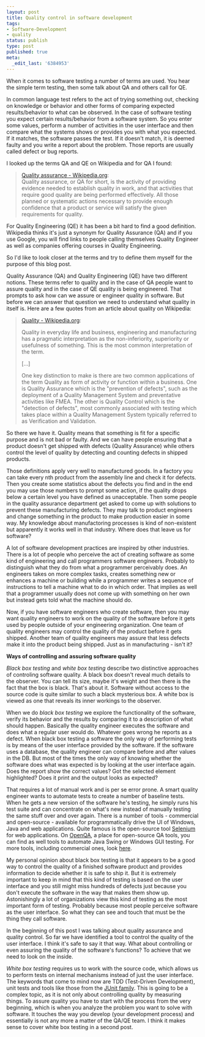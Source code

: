 ```yaml
---
layout: post
title: Quality control in software development
tags:
- Software-Development
- quality
status: publish
type: post
published: true
meta:
  _edit_last: '6384953'
---
```

<p>When it comes to software testing a number of terms are used. You hear the simple term testing, then some talk about QA and others call for QE. </p>

<p>In common language test refers to the act of trying something out, checking on knowledge or behavior and other forms of comparing expected results/behavior to what can be observed. In the case of software testing you expect certain results/behavior from a software system. So you enter some values, perform a number of activities in the user interface and then compare what the systems shows or provides you with what you expected. If it matches, the software passes the test. If it doesn't match, it is deemed faulty and you write a report about the problem. Those reports are usually called defect or bug reports.</p>

<p>I looked up the terms QA and QE on Wikipedia and for QA I found:</p>

<blockquote><a href="http://en.wikipedia.org/wiki/Quality_assurance">Quality assurance - Wikipedia.org</a>:<br>
Quality assurance, or QA for short, is the activity of providing evidence needed to establish quality in work, and that activities that require good quality are being performed effectively. All those planned or systematic actions necessary to provide enough confidence that a product or service will satisfy the given requirements for quality.
</blockquote>

<p>For Quality Engineering (QE) it has been a bit hard to find a good definition. Wikipedia thinks it's just a synonym for Quality Assurance (QA) and if you use Google, you will find links to people calling themselves Quality Engineer as well as companies offering courses in Quality Engineering.</p>

<p>So I'd like to look closer at the terms and try to define them myself for the purpose of this blog post.</p>

<p>Quality Assurance (QA) and Quality Engineering (QE) have two different notions. These terms refer to quality and in the case of QA people want to assure quality and in the case of QE quality is being engineered. That prompts to ask how can we assure or engineer quality in software. But before we can answer that question we need to understand what quality in itself is. Here are a few quotes from an article about quality on Wikipedia:</p>

<blockquote><a href="http://en.wikipedia.org/wiki/Quality">Quality - Wikipedia.org</a>:<br>
<p>Quality in everyday life and business, engineering and manufacturing has a pragmatic interpretation as the non-inferiority, superiority or usefulness of something. This is the most common interpretation of the term.</p>
<p>[...]</p>
<p>One key distinction to make is there are two common applications of the term Quality as form of activity or function within a business. One is Quality Assurance which is the "prevention of defects", such as the deployment of a Quality Management System and preventative activities like FMEA. The other is Quality Control which is the "detection of defects", most commonly associated with testing which takes place within a Quality Management System typically referred to as Verification and Validation.</p>
</blockquote>

<p>So there we have it. Quality means that something is fit for a specific purpose and is not bad or faulty. And we can have people ensuring that a product doesn't get shipped with defects (Quality Assurance) while others control the level of quality by detecting and counting defects in shipped products.</p>

<p>Those definitions apply very well to manufactured goods. In a factory you can take every nth product from the assembly line and check it for defects. Then you create some statistics about the defects you find and in the end you may use those numbers to prompt some action, if the quality drops below a certain level you have defined as unacceptable. Then some people in the quality assurance department get asked to come up with solutions to prevent these manufacturing defects. They may talk to product engineers and change something in the product to make production easier in some way. My knowledge about manufactoring processes is kind of non-existent but apparently it works well in that industry. Where does that leave us for software?</p>

<p>A lot of software development practices are inspired by other industries. There is a lot of people who perceive the act of creating software as some kind of engineering and call programmers software engineers. Probably to distinguish what they do from what a programmer perceivably does. An engineers takes on more complex tasks, creates something new or enhances a machine or building while a programmer writes a sequence of instructions to tell a machine what to do in which order. That implies as well that a programmer usually does not come up with something on her own but instead gets told what the machine should do.</p>

<p>Now, if you have software engineers who create software, then you may want quality engineers to work on the quality of the software before it gets used by people outside of your engineering organization. One team of quality engineers may control the quality of the product before it gets shipped. Another team of quality engineers may assure that less defects make it into the product being shipped. Just as in manufacturing - isn't it?</p>

<p><strong>Ways of controlling and assuring software quality</strong></p>

<p><em>Black box testing</em> and <em>white box testing</em> describe two distinctive approaches of controling software quality. A black box doesn't reveal much details to the observer. You can tell its size, maybe it's weight and then there is the fact that the box is black. That's about it. Software without access to the source code is quite similar to such a black mysterious box. A white box is viewed as one that reveals its inner workings to the observer.</p>

<p>When we do <em>black box testing</em> we explore the functionality of the software, verify its behavior and the results by comparing it to a description of what should happen. Basically the quality engineer executes the software and does what a regular user would do. Whatever goes wrong he reports as a defect. When black box testing a software the only way of performing tests is by means of the user interface provided by the software. If the software uses a database, the quality engineer can compare before and after values in the DB. But most of the times the only way of knowing whether the software does what was expected is by looking at the user interface again. Does the report show the correct values? Got the selected element highlighted? Does it print and the output looks as expected?</p>

<p>That requires a lot of manual work and is per se error prone. A smart quality engineer wants to automate tests to create a number of baseline tests. When he gets a new version of the software he's testing, he simply runs his test suite and can concentrate on what's new instead of manually testing the same stuff over and over again. There is a number of tools - commercial and open-source - available for programmatically drive the UI of Windows, Java and web applications. Quite famous is the open-source tool <a href="http://selenium.openqa.org/">Selenium</a> for web applications. On <a href="http://www.openqa.org/">OpenQA</a>, a place for open-source QA tools, you can find as well tools to automate Java Swing or Windows GUI testing. For more tools, including commercial ones, look <a href="http://www.java2s.com/Product/Java/Testing/UI-Test.htm">here</a>.</p>

<p>My personal opinion about black box testing is that it appears to be a good way to control the quality of a finished software product and provides information to decide whether it is safe to ship it. But it is extremely important to keep in mind that this kind of testing is based on the user interface and you still might miss hundreds of defects just because you don't execute the software in the way that makes them show up. Astonishingly a lot of organizations view this kind of testing as the most important form of testing. Probably because most people perceive software as the user interface. So what they can see and touch that must be the thing they call software.</p>

<p>In the beginning of this post I was talking about quality assurance and quality control. So far we have identified a tool to control the quality of the user interface. I think it's safe to say it that way. What about controlling or even assuring the quality of the software's functions? To achieve that we need to look on the inside.</p>

<p><em>White box testing</em> requires us to work with the source code, which allows us to perform tests on internal mechanisms instead of just the user interface. The keywords that come to mind now are TDD (Test-Driven Development), unit tests and tools like those from the <a href="http://www.junit.org/">JUnit family</a>. This is going to be a complex topic, as it is not only about controlling quality by measuring things. To assure quality you have to start with the process from the very beginning, which is when you analyze the problem you want to solve with software. It touches the way you develop (your development process) and essentially is not any more a matter of the QA/QE team. I think it makes sense to cover white box testing in a second post.</p>
